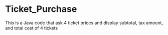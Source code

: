 # Ticket_Purchase

This is a Java code that ask 4 ticket prices and display subtotal, tax amount, and total cost of 4 tickets
